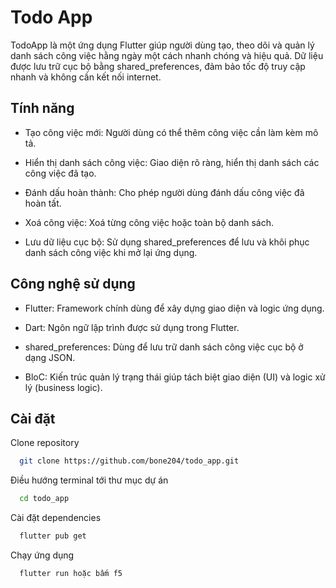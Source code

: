 
# Todo App

TodoApp là một ứng dụng Flutter giúp người dùng tạo, theo dõi và quản lý danh sách công việc hằng ngày một cách nhanh chóng và hiệu quả. Dữ liệu được lưu trữ cục bộ bằng shared_preferences, đảm bảo tốc độ truy cập nhanh và không cần kết nối internet.


## Tính năng

- Tạo công việc mới: Người dùng có thể thêm công việc cần làm kèm mô tả.

- Hiển thị danh sách công việc: Giao diện rõ ràng, hiển thị danh sách các công việc đã tạo.

- Đánh dấu hoàn thành: Cho phép người dùng đánh dấu công việc đã hoàn tất.

- Xoá công việc: Xoá từng công việc hoặc toàn bộ danh sách.

- Lưu dữ liệu cục bộ: Sử dụng shared_preferences để lưu và khôi phục danh sách công việc khi mở lại ứng dụng.


## Công nghệ sử dụng

- Flutter: Framework chính dùng để xây dựng giao diện và logic ứng dụng.

- Dart: Ngôn ngữ lập trình được sử dụng trong Flutter.

- shared_preferences: Dùng để lưu trữ danh sách công việc cục bộ ở dạng JSON.

- BloC: Kiến trúc quản lý trạng thái giúp tách biệt giao diện (UI) và logic xử lý (business logic).


## Cài đặt

Clone repository

```bash
  git clone https://github.com/bone204/todo_app.git
```

Điều hướng terminal tới thư mục dự án

```bash
  cd todo_app
```

Cài đặt dependencies

```bash
  flutter pub get
```

Chạy ứng dụng

```bash
  flutter run hoặc bấm f5
```

